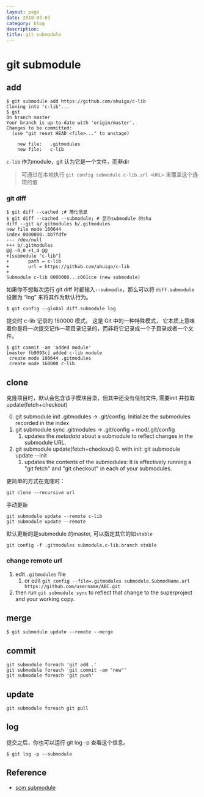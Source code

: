 ```yaml
---
layout: page
date: 2018-03-03
category: blog
description: 
title: git submodule
---
```

# git submodule
## add

	$ git submodule add https://github.com/ahuigo/c-lib
	Cloning into 'c-lib'...
	$ gst
	On branch master
	Your branch is up-to-date with 'origin/master'.
	Changes to be committed:
	  (use "git reset HEAD <file>..." to unstage)

		new file:   .gitmodules
		new file:   c-lib

`c-lib` 作为module，git 认为它是一个文件，而非dir

> 可通过在本地执行 `git config submodule.c-lib.url <URL>` 来覆盖这个选项的值

### git diff

	$ git diff --cached ;# 简化信息
	$ git diff --cached --submodule; # 显示submodule 的sha
	diff --git a/.gitmodules b/.gitmodules
	new file mode 100644
	index 0000000..bb7fdfe
	--- /dev/null
	+++ b/.gitmodules
	@@ -0,0 +1,4 @@
	+[submodule "c-lib"]
	+       path = c-lib
	+       url = https://github.com/ahuigo/c-lib
	+
	Submodule c-lib 0000000...c061cce (new submodule)

如果你不想每次运行 git diff 时都输入`--submodle`，那么可以将 `diff.submodule` 设置为 “log” 来将其作为默认行为。

	$ git config --global diff.submodule log

提交时 c-lib 记录的 160000 模式。 这是 Git 中的一种特殊模式，
它本质上意味着你是将一次提交记作一项目录记录的，而非将它记录成一个子目录或者一个文件。

	$ git commit -am 'added module'
	[master fb9093c] added c-lib module
	 create mode 100644 .gitmodules
	 create mode 160000 c-lib

## clone
克隆项目时，默认会包含该子模块目录，但其中还没有任何文件, 需要init 并拉取update(fetch+checkout)

0. git submodule init
    .gitmodules -> .git/config.
	Initialize the submodules recorded in the index
2. git submodule sync
    .gitmodules -> .git/config + mod/.git/config
	1. updates the *metadata* about a submodule to reflect changes in the submodule URL.
1. git submodule update(fetch+checkout)
	0. with init: git submodule update --init
	1. updates the contents of the submodules: It is effectively running a "git fetch" and "git checkout" in each of your submodules.

更简单的方式在克隆时：

	git clone --recursive url

手动更新

	git submodule update --remote c-lib
	git submodule update --remote

默认更新的是submodule 的master, 可以指定其它的如`stable`

	git config -f .gitmodules submodule.c-lib.branch stable

### change remote url
1. edit `.gitmodules` file 
    1. or edit `git config --file=.gitmodules submodule.SubmodName.url https://github.com/username/ABC.git`
2. then run `git submodule sync` to reflect that change to the superproject and your working copy.

## merge 

	$ git submodule update --remote --merge

## commit

    git submodule foreach 'git add .'
    git submodule foreach 'git commit -am "new"'
    git submodule foreach 'git push'

## update
    git submodule foreach git pull

## log
提交之后，你也可以运行 git log -p 查看这个信息。

	$ git log -p --submodule

## Reference
- [scm submodule]

[scm submodule]: https://git-scm.com/book/zh/v2/Git-%E5%B7%A5%E5%85%B7-%E5%AD%90%E6%A8%A1%E5%9D%97
